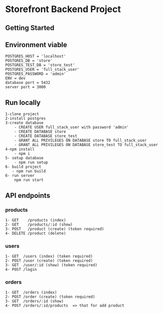 # Storefront Backend Project

## Getting Started

## Environment viable  
    POSTGRES_HOST = 'localhost'
    POSTGRES_DB = 'store'
    POSTGRES_TEST_DB = 'store_test'
    POSTGRES_USER = 'full_stack_user'
    POSTGRES_PASSWORD = 'admin'
    ENV = dev
    database port = 5432
    server port = 3000

## Run locally 
    1-clone project
    2-install postgres
    3-create database
        - CREATE USER full_stack_user with password 'admin'
        - CREATE DATABASE store
        - CREATE DATABASE store_test
        - GRANT ALL PRIVILEGES ON DATABASE store TO full_stack_user
        - GRANT ALL PRIVILEGES ON DATABASE store_test TO full_stack_user
    4-npm install
        - npm i
    5- setup database
        - npm run setup
    6- build project
       - npm run build
    6- run server
        npm run start


    
## API endpoints
### products
    1- GET    /products (index)
    2- GET    /products/:id (show)
    3- POST   /product (create) (token required)
    4- DELETE /product (delete)

### users 
    1- GET  /users (index) (token required)
    2- POST /user (create) (token required)
    3- GET  /user/:id (show) (token required)  
    4- POST /login 

### orders 
    1- GET  /orders (index)
    2- POST /order (create) (token required)
    3- GET  /orders/:id (show) 
    4- POST /orders/:id/products  => that for add product  

